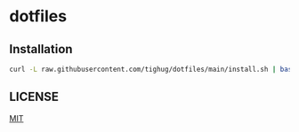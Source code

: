 # dotfiles

## Installation

```bash
curl -L raw.githubusercontent.com/tighug/dotfiles/main/install.sh | bash
```

## LICENSE

[MIT](./LICENSE)
